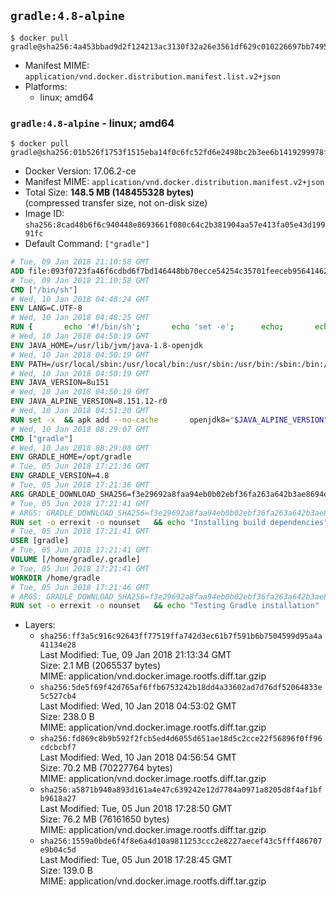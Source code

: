 ## `gradle:4.8-alpine`

```console
$ docker pull gradle@sha256:4a453bbad9d2f124213ac3130f32a26e3561df629c010226697bb749522af2fa
```

-	Manifest MIME: `application/vnd.docker.distribution.manifest.list.v2+json`
-	Platforms:
	-	linux; amd64

### `gradle:4.8-alpine` - linux; amd64

```console
$ docker pull gradle@sha256:01b526f1753f1515eba14f0c6fc52fd6e2498bc2b3ee6b1419299978f163b33f
```

-	Docker Version: 17.06.2-ce
-	Manifest MIME: `application/vnd.docker.distribution.manifest.v2+json`
-	Total Size: **148.5 MB (148455328 bytes)**  
	(compressed transfer size, not on-disk size)
-	Image ID: `sha256:8cad48b6f6c940448e8693661f080c64c2b381904aa57e413fa05e43d19991fc`
-	Default Command: `["gradle"]`

```dockerfile
# Tue, 09 Jan 2018 21:10:58 GMT
ADD file:093f0723fa46f6cdbd6f7bd146448bb70ecce54254c35701feeceb956414622f in / 
# Tue, 09 Jan 2018 21:10:58 GMT
CMD ["/bin/sh"]
# Wed, 10 Jan 2018 04:48:24 GMT
ENV LANG=C.UTF-8
# Wed, 10 Jan 2018 04:48:25 GMT
RUN { 		echo '#!/bin/sh'; 		echo 'set -e'; 		echo; 		echo 'dirname "$(dirname "$(readlink -f "$(which javac || which java)")")"'; 	} > /usr/local/bin/docker-java-home 	&& chmod +x /usr/local/bin/docker-java-home
# Wed, 10 Jan 2018 04:50:19 GMT
ENV JAVA_HOME=/usr/lib/jvm/java-1.8-openjdk
# Wed, 10 Jan 2018 04:50:19 GMT
ENV PATH=/usr/local/sbin:/usr/local/bin:/usr/sbin:/usr/bin:/sbin:/bin:/usr/lib/jvm/java-1.8-openjdk/jre/bin:/usr/lib/jvm/java-1.8-openjdk/bin
# Wed, 10 Jan 2018 04:50:19 GMT
ENV JAVA_VERSION=8u151
# Wed, 10 Jan 2018 04:50:19 GMT
ENV JAVA_ALPINE_VERSION=8.151.12-r0
# Wed, 10 Jan 2018 04:51:20 GMT
RUN set -x 	&& apk add --no-cache 		openjdk8="$JAVA_ALPINE_VERSION" 	&& [ "$JAVA_HOME" = "$(docker-java-home)" ]
# Wed, 10 Jan 2018 08:29:07 GMT
CMD ["gradle"]
# Wed, 10 Jan 2018 08:29:08 GMT
ENV GRADLE_HOME=/opt/gradle
# Tue, 05 Jun 2018 17:21:36 GMT
ENV GRADLE_VERSION=4.8
# Tue, 05 Jun 2018 17:21:36 GMT
ARG GRADLE_DOWNLOAD_SHA256=f3e29692a8faa94eb0b02ebf36fa263a642b3ae8694ef806c45c345b8683f1ba
# Tue, 05 Jun 2018 17:21:41 GMT
# ARGS: GRADLE_DOWNLOAD_SHA256=f3e29692a8faa94eb0b02ebf36fa263a642b3ae8694ef806c45c345b8683f1ba
RUN set -o errexit -o nounset 	&& echo "Installing build dependencies" 	&& apk add --no-cache --virtual .build-deps 		ca-certificates 		openssl 		unzip 		&& echo "Downloading Gradle" 	&& wget -O gradle.zip "https://services.gradle.org/distributions/gradle-${GRADLE_VERSION}-bin.zip" 		&& echo "Checking download hash" 	&& echo "${GRADLE_DOWNLOAD_SHA256} *gradle.zip" | sha256sum -c - 		&& echo "Installing Gradle" 	&& unzip gradle.zip 	&& rm gradle.zip 	&& mkdir /opt 	&& mv "gradle-${GRADLE_VERSION}" "${GRADLE_HOME}/" 	&& ln -s "${GRADLE_HOME}/bin/gradle" /usr/bin/gradle 		&& apk del .build-deps 		&& echo "Adding gradle user and group" 	&& addgroup -S -g 1000 gradle 	&& adduser -D -S -G gradle -u 1000 -s /bin/ash gradle 	&& mkdir /home/gradle/.gradle 	&& chown -R gradle:gradle /home/gradle 		&& echo "Symlinking root Gradle cache to gradle Gradle cache" 	&& ln -s /home/gradle/.gradle /root/.gradle
# Tue, 05 Jun 2018 17:21:41 GMT
USER [gradle]
# Tue, 05 Jun 2018 17:21:41 GMT
VOLUME [/home/gradle/.gradle]
# Tue, 05 Jun 2018 17:21:41 GMT
WORKDIR /home/gradle
# Tue, 05 Jun 2018 17:21:46 GMT
# ARGS: GRADLE_DOWNLOAD_SHA256=f3e29692a8faa94eb0b02ebf36fa263a642b3ae8694ef806c45c345b8683f1ba
RUN set -o errexit -o nounset 	&& echo "Testing Gradle installation" 	&& gradle --version
```

-	Layers:
	-	`sha256:ff3a5c916c92643ff77519ffa742d3ec61b7f591b6b7504599d95a4a41134e28`  
		Last Modified: Tue, 09 Jan 2018 21:13:34 GMT  
		Size: 2.1 MB (2065537 bytes)  
		MIME: application/vnd.docker.image.rootfs.diff.tar.gzip
	-	`sha256:5de5f69f42d765af6ffb6753242b18dd4a33602ad7d76df52064833e5c527cb4`  
		Last Modified: Wed, 10 Jan 2018 04:53:02 GMT  
		Size: 238.0 B  
		MIME: application/vnd.docker.image.rootfs.diff.tar.gzip
	-	`sha256:fd869c8b9b592f2fcb5ed4d6055d651ae18d5c2cce22f56896f0ff96cdcbcbf7`  
		Last Modified: Wed, 10 Jan 2018 04:56:54 GMT  
		Size: 70.2 MB (70227764 bytes)  
		MIME: application/vnd.docker.image.rootfs.diff.tar.gzip
	-	`sha256:a5871b940a893d161a4e47c639242e12d7784a0971a8205d8f4af1bfb9618a27`  
		Last Modified: Tue, 05 Jun 2018 17:28:50 GMT  
		Size: 76.2 MB (76161650 bytes)  
		MIME: application/vnd.docker.image.rootfs.diff.tar.gzip
	-	`sha256:1559a0bde6f4f8e6a4d10a9811253ccc2e8227aecef43c5fff486707e9b04c5d`  
		Last Modified: Tue, 05 Jun 2018 17:28:45 GMT  
		Size: 139.0 B  
		MIME: application/vnd.docker.image.rootfs.diff.tar.gzip

